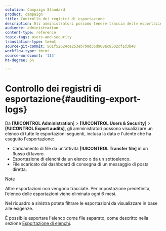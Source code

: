 ```yaml
---
solution: Campaign Standard
product: campaign
title: Controllo dei registri di esportazione
description: Gli amministratori possono tenere traccia delle esportazioni effettuate da  Adobe Campaign.
audience: administration
content-type: reference
topic-tags: users-and-security
translation-type: tm+mt
source-git-commit: 501f52624ce253eb7b0d36d908ac8502cf1d3b48
workflow-type: tm+mt
source-wordcount: '113'
ht-degree: 5%

---
```



# Controllo dei registri di esportazione{#auditing-export-logs}

Da **[!UICONTROL Administration]** > **[!UICONTROL Users & Security]** > **[!UICONTROL Export audits]**, gli amministratori possono visualizzare un elenco di tutte le esportazioni seguenti, inclusa la data e l&#39;utente che ha eseguito l&#39;esportazione:

* Caricamento di file da un&#39;attività **[!UICONTROL Transfer file]** in un flusso di lavoro.
* Esportazione di elenchi da un elenco o da un sottoelenco.
* File scaricato dal dashboard di consegna di un messaggio di posta diretta.

>[!NOTE]
>
>Altre esportazioni non vengono tracciate. Per impostazione predefinita, l’elenco delle esportazioni viene eliminato ogni 6 mesi.

Nel riquadro a sinistra potete filtrare le esportazioni da visualizzare in base alle esigenze.

È possibile esportare l&#39;elenco come file separato, come descritto nella sezione [Esportazione di elenchi](../../automating/using/exporting-lists.md).
